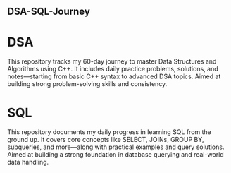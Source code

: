 ## DSA-SQL-Journey
# DSA
This repository tracks my 60-day journey to master Data Structures and Algorithms using C++. It includes daily practice problems, solutions, and notes—starting from basic C++ syntax to advanced DSA topics. Aimed at building strong problem-solving skills and consistency.

# SQL
This repository documents my daily progress in learning SQL from the ground up. It covers core concepts like SELECT, JOINs, GROUP BY, subqueries, and more—along with practical examples and query solutions. Aimed at building a strong foundation in database querying and real-world data handling.
